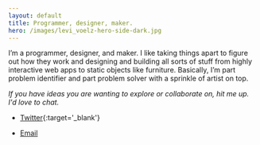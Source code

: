 ```yaml
---
layout: default
title: Programmer, designer, maker.
hero: /images/levi_voelz-hero-side-dark.jpg
---
```

I’m a programmer, designer, and maker. I like taking things apart to figure out how they work and designing and building all sorts of stuff from highly interactive web apps to static objects like furniture. Basically, I’m part problem identifier and part problem solver with a sprinkle of artist on top.

_If you have ideas you are wanting to explore or collaborate on, hit me up. I'd love to chat._

- [Twitter](https://twitter.com/levivoelz){:target='_blank'}
<!-- - [LinkedIn](https://linkedin.com/in/levivoelz){:target='_blank'} -->
- [Email](mailto:levivoelz+info@gmail.com)
